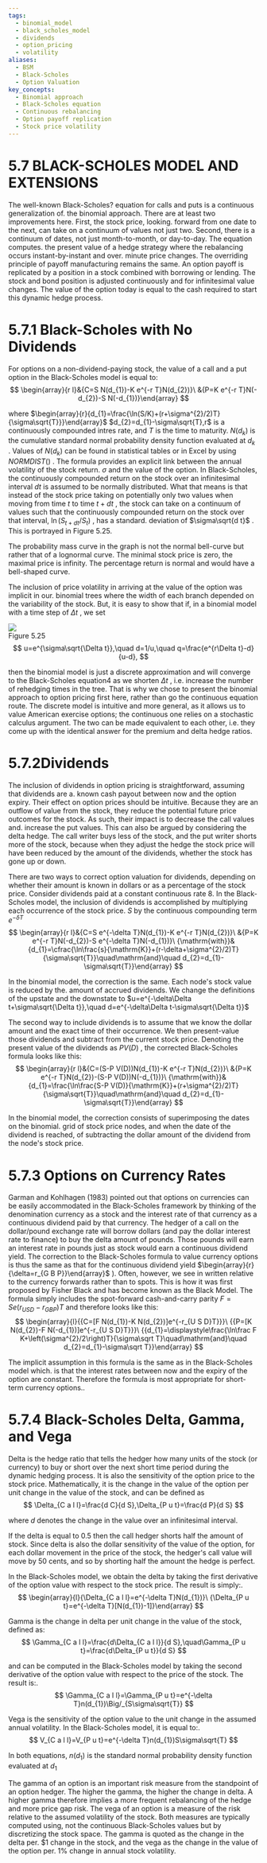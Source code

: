 ```yaml
---
tags:
  - binomial_model
  - black_scholes_model
  - dividends
  - option_pricing
  - volatility
aliases:
  - BSM
  - Black-Scholes
  - Option Valuation
key_concepts:
  - Binomial approach
  - Black-Scholes equation
  - Continuous rebalancing
  - Option payoff replication
  - Stock price volatility
---
```


# 5.7 BLACK-SCHOLES MODEL AND EXTENSIONS  

The well-known Black-Scholes? equation for calls and puts is a continuous generalization of. the binomial approach. There are at least two improvements here. First, the stock price, looking. forward from one date to the next, can take on a continuum of values not just two. Second, there is a continuum of dates, not just month-to-month, or day-to-day. The equation computes. the present value of a hedge strategy where the rebalancing occurs instant-by-instant and over. minute price changes. The overriding principle of payoff manufacturing remains the same. An option payoff is replicated by a position in a stock combined with borrowing or lending. The stock and bond position is adjusted continuously and for infinitesimal value changes. The value of the option today is equal to the cash required to start this dynamic hedge process.  

# 5.7.1 Black-Scholes with No Dividends  

For options on a non-dividend-paying stock, the value of a call and a put option in the Black-Scholes model is equal to:  
$$
\begin{array}{r l}&{C=S N(d_{1})-K e^{-r T}N(d_{2})}\ &{P=K e^{-r T}N(-d_{2})-S N(-d_{1})}\end{array}
$$  

where $\begin{array}{r}{d_{1}=\frac{\ln(S/K)+(r+\sigma^{2}/2)T}{\sigma\sqrt{T}}}\end{array}$ $d_{2}=d_{1}-\sigma\sqrt{T},r$ is a continuously compounded intres rate, and $T$ is the time to maturity. $N(d_{k})$ is the cumulative standard normal probability density function evaluated at $d_{k}$ . Values of $N(d_{k})$ can be found in statistical tables or in Excel by using $N O R M D I S T()$ . The formula provides an explicit link between the annual volatility of the stock return. $\sigma$ and the value of the option. In Black-Scholes, the continuously compounded return on the stock over an infinitesimal interval $d t$ is assumed to be normally distributed. What that means is that instead of the stock price taking on potentially only two values when moving from time $t$ to time $t+d t$ , the stock can take on a continuum of values such that the continuously compounded return on the stock over that interval, $\ln(S_{t+d t}/S_{t})$ , has a standard. deviation of $\sigma\sqrt{d t}$ . This is portrayed in Figure 5.25.  

The probability mass curve in the graph is not the normal bell-curve but rather that of a lognormal curve. The minimal stock price is zero, the maximal price is infinity. The percentage return is normal and would have a bell-shaped curve.  

The inclusion of price volatility in arriving at the value of the option was implicit in our. binomial trees where the width of each branch depended on the variability of the stock. But, it is easy to show that if, in a binomial model with a time step of $\Delta t$ , we set  

![](4fdf4579192afe024988e04f70f96217f5ebcf7f7129974065d696e3f04569a9.jpg)  
Figure 5.25  
$$
u=e^{\sigma\sqrt{\Delta t}},\quad d=1/u,\quad q=\frac{e^{r\Delta t}-d}{u-d},
$$  

then the binomial model is just a discrete approximation and will converge to the Black-Scholes equation4 as we shorten $\Delta t$ , i.e. increase the number of rehedging times in the tree. That is why we chose to present the binomial approach to option pricing first here, rather than go the continuous equation route. The discrete model is intuitive and more general, as it allows us to value American exercise options; the continuous one relies on a stochastic calculus argument. The two can be made equivalent to each other, i.e. they come up with the identical answer for the premium and delta hedge ratios.  

# 5.7.2Dividends  

The inclusion of dividends in option pricing is straightforward, assuming that dividends are a. known cash payout between now and the option expiry. Their effect on option prices should be intuitive. Because they are an outflow of value from the stock, they reduce the potential future price outcomes for the stock. As such, their impact is to decrease the call values and. increase the put values. This can also be argued by considering the delta hedge. The call writer buys less of the stock, and the put writer shorts more of the stock, because when they adjust the hedge the stock price will have been reduced by the amount of the dividends, whether the stock has gone up or down.  

There are two ways to correct option valuation for dividends, depending on whether their amount is known in dollars or as a percentage of the stock price. Consider dividends paid at a constant continuous rate 8. In the Black-Scholes model, the inclusion of dividends is accomplished by multiplying each occurrence of the stock price. $S$ by the continuous compounding term $e^{-\delta T}$  
$$
\begin{array}{r l}&{C=S e^{-\delta T}N(d_{1})-K e^{-r T}N(d_{2})}\ &{P=K e^{-r T}N(-d_{2})-S e^{-\delta T}N(-d_{1})}\ {\mathrm{with}}&{d_{1}=\cfrac{\ln\frac{s}{\mathrm{K}}+(r-\delta+\sigma^{2}/2)T}{\sigma\sqrt{T}}\quad\mathrm{and}\quad d_{2}=d_{1}-\sigma\sqrt{T}}\end{array}
$$  

In the binomial model, the correction is the same. Each node's stock value is reduced by the. amount of accrued dividends. We change the definitions of the upstate and the downstate to $u=e^{-\delta\Delta t+\sigma\sqrt{\Delta t}},\quad d=e^{-\delta\Delta t-\sigma\sqrt{\Delta t}}$  

The second way to include dividends is to assume that we know the dollar amount and the exact time of their occurrence. We then present-value those dividends and subtract from the current stock price. Denoting the present value of the dividends as $P V(D)$ , the corrected Black-Scholes formula looks like this:  
$$
\begin{array}{r l}&{C=(S-P V(D))N(d_{1})-K e^{-r T}N(d_{2})}\ &{P=K e^{-r T}N(d_{2})-(S-P V(D))N(-d_{1})}\ {\mathrm{with}}&{d_{1}=\frac{\ln\frac{S-P V(D)}{\mathrm{K}}+(r+\sigma^{2}/2)T}{\sigma\sqrt{T}}\quad\mathrm{and}\quad d_{2}=d_{1}-\sigma\sqrt{T}}\end{array}
$$  

In the binomial model, the correction consists of superimposing the dates on the binomial. grid of stock price nodes, and when the date of the dividend is reached, of subtracting the dollar amount of the dividend from the node's stock price.  

# 5.7.3 Options on Currency Rates  

Garman and Kohlhagen (1983) pointed out that options on currencies can be easily accommodated in the Black-Scholes framework by thinking of the denomination currency as a stock and the interest rate of that currency as a continuous dividend paid by that currency. The hedger of a call on the dollar/pound exchange rate will borrow dollars (and pay the dollar interest rate to finance) to buy the delta amount of pounds. Those pounds will earn an interest rate in pounds just as stock would earn a continuous dividend yield. The correction to the Black-Scholes formula to value currency options is thus the same as that for the continuous dividend yield $\begin{array}{r}{\delta=r_{G B P}}\end{array}$ ). Often, however, we see in written relative to the currency forwards rather than to spots. This is how it was first proposed by Fisher Black and has become known as the Black Model. The formula simply includes the spot-forward cash-and-carry parity $F=S e(r_{U S D}-r_{G B P})T$ and therefore looks like this:  
$$
\begin{array}{l}{{C=[F N(d_{1})-K N(d_{2})]e^{-r_{U S D}T}}}\ {{P=[K N(d_{2})-F N(-d_{1})]e^{-r_{U S D}T}}}\ {{d_{1}=\displaystyle\frac{\ln\frac F K+\left(\sigma^{2}/2\right)T}{\sigma\sqrt T}\quad\mathrm{and}\quad d_{2}=d_{1}-\sigma\sqrt T}}\end{array}
$$  

The implicit assumption in this formula is the same as in the Black-Scholes model which. is that the interest rates between now and the expiry of the option are constant. Therefore the formula is most appropriate for short-term currency options..  

# 5.7.4 Black-Scholes Delta, Gamma, and Vega  

Delta is the hedge ratio that tells the hedger how many units of the stock (or currency) to buy or short over the next short time period during the dynamic hedging process. It is also the sensitivity of the option price to the stock price. Mathematically, it is the change in the value of the option per unit change in the value of the stock, and can be defined as  
$$
\Delta_{C a l l}=\frac{d C}{d S},\Delta_{P u t}=\frac{d P}{d S}
$$  

where $d$ denotes the change in the value over an infinitesimal interval.  

If the delta is equal to 0.5 then the call hedger shorts half the amount of stock. Since delta is also the dollar sensitivity of the value of the option, for each dollar movement in the price of the stock, the hedger's call value will move by 50 cents, and so by shorting half the amount the hedge is perfect.  

In the Black-Scholes model, we obtain the delta by taking the first derivative of the option value with respect to the stock price. The result is simply:.  
$$
\begin{array}{l}{\Delta_{C a l l}=e^{-\delta T}N(d_{1})}\ {\Delta_{P u t}=e^{-\delta T}[N(d_{1})-1]}\end{array}
$$  

Gamma is the change in delta per unit change in the value of the stock, defined as:  
$$
\Gamma_{C a l l}=\frac{d\Delta_{C a l l}}{d S},\quad\Gamma_{P u t}=\frac{d\Delta_{P u t}}{d S}
$$  

and can be computed in the Black-Scholes model by taking the second derivative of the option value with respect to the price of the stock. The result is:.  
$$
\Gamma_{C a l l}=\Gamma_{P u t}=e^{-\delta T}n(d_{1})\Big/_{S\sigma\sqrt{T}}
$$  

Vega is the sensitivity of the option value to the unit change in the assumed annual volatility. In the Black-Scholes model, it is equal to:.  
$$
V_{C a l l}=V_{P u t}=e^{-\delta T}n(d_{1})S\sigma\sqrt{T}
$$  

In both equations, $n(d_{1})$ is the standard normal probability density function evaluated at $d_{1}$  

The gamma of an option is an important risk measure from the standpoint of an option hedger. The higher the gamma, the higher the change in delta. A higher gamma therefore implies a more frequent rebalancing of the hedge and more price gap risk. The vega of an option is a measure of the risk relative to the assumed volatility of the stock. Both measures are typically computed using, not the continuous Black-Scholes values but by discretizing the stock space. The gamma is quoted as the change in the delta per. $\$1$ change in the stock, and the vega as the change in the value of the option per. $1\%$ change in annual stock volatility.

